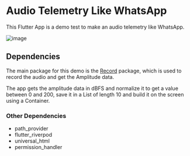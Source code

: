 # Audio Telemetry Like WhatsApp

This Flutter App is a demo test to make an audio telemetry like WhatsApp.

![image](https://github.com/user-attachments/assets/9df28320-e52c-449b-af1a-4d4561bbd1e2)

## Dependencies

The main package for this demo is the [Record](https://pub.dev/packages/record) package, which is used to record the audio and get the Amplitude data.

The app gets the amplitude data in dBFS and normalize it to get a value between 0 and 200, save it in a List of length 10 and build it on the screen using a Container.

### Other Dependencies
- path_provider
- flutter_riverpod
- universal_html
- permission_handler